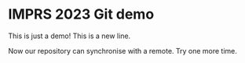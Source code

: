 # IMPRS 2023 Git demo

This is just a demo!
This is a new line. 

Now our repository can synchronise with a remote.
Try one more time.